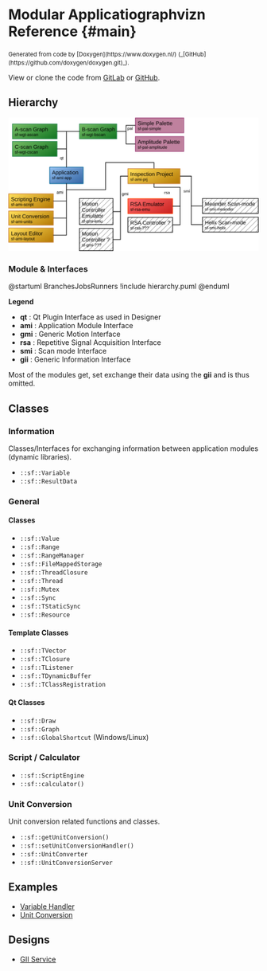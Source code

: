 # Modular Applicatiographvizn Reference {#main}

<small>
Generated from code by [Doxygen](https://www.doxygen.nl/) (_[GitHub](https://github.com/doxygen/doxygen.git)_).
</small>

View or clone the code from [GitLab](https://git.scanframe.com/shared)
or [GitHub](https://github.com/Scanframe/sf-mod-app).


## Hierarchy

![Module hierarchy](hierarchy.svg)

###  Module & Interfaces

@startuml BranchesJobsRunners
!include hierarchy.puml
@enduml

**Legend**
* **qt** : Qt Plugin Interface as used in Designer
* **ami** : Application Module Interface
* **gmi** : Generic Motion Interface
* **rsa** : Repetitive Signal Acquisition Interface
* **smi** : Scan mode Interface
* **gii** : Generic Information Interface

Most of the modules get, set exchange their data using the **gii** and is thus omitted.

## Classes

### Information

Classes/Interfaces for exchanging information between application modules (dynamic libraries).

* `::sf::Variable`
* `::sf::ResultData`

### General

#### Classes  

* `::sf::Value`
* `::sf::Range`
* `::sf::RangeManager`
* `::sf::FileMappedStorage`
* `::sf::ThreadClosure`
* `::sf::Thread`
* `::sf::Mutex`
* `::sf::Sync`
* `::sf::TStaticSync`
* `::sf::Resource`


#### Template Classes

* `::sf::TVector`
* `::sf::TClosure`
* `::sf::TListener`
* `::sf::TDynamicBuffer`
* `::sf::TClassRegistration`

#### Qt Classes

* `::sf::Draw`
* `::sf::Graph`
* `::sf::GlobalShortcut` (Windows/Linux)
  
### Script / Calculator

* `::sf::ScriptEngine`
* `::sf::calculator()`

### Unit Conversion

Unit conversion related functions and classes.

* `::sf::getUnitConversion()`
* `::sf::setUnitConversionHandler()`
* `::sf::UnitConverter`
* `::sf::UnitConversionServer`


## Examples

* [Variable Handler](sf-gii-Variable.html)
* [Unit Conversion](sf-gii-UnitConversionServer.html)

## Designs

* [GII Service](sf-gii-Service-Design.html)

